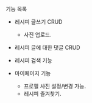 기능 목록

- 레시피 글쓰기 CRUD
  - 사진 업로드.
- 레시피 글에 대한 댓글 CRUD
- 레시피 검색 기능

- 마이페이지 기능
  - 프로필 사진 설정/변경 가능.
  - 레시피 즐겨찾기.
